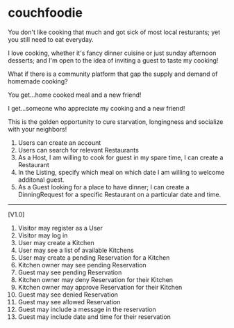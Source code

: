 couchfoodie
===========

You don't like cooking that much and got sick of most local resturants; yet you still need to eat everyday.

I love cooking, whether it's fancy dinner cuisine or just sunday afternoon desserts; and I'm open to the idea of inviting a guest to taste my cooking!

What if there is a community platform that gap the supply and demand of homemade cooking?

You get...home cooked meal and a new friend!

I get...someone who appreciate my cooking and a new friend!

This is the golden opportunity to cure starvation, longingness and socialize with your neighbors!


1. Users can create an account
2. Users can search for relevant Restaurants
3. As a Host, I am willing to cook for guest in my spare time, I can create a Restaurant
4. In the Listing, specify which meal on which date I am willing to welcome additonal guest.
5. As a Guest looking for a place to have dinner; I can create a DinningRequest for a specific Restaurant on a particular date and time.
<hr>
[V1.0]

1. Visitor may register as a User
2. Visitor may log in
3. User may create a Kitchen
4. User may see a list of available Kitchens
5. User may create a pending Reservation for a Kitchen
6. Kitchen owner may see pending Reservation
7. Guest may see pending Reservation
8. Kitchen owner may deny Reservation for their Kitchen
9. Kitchen owner may approve Reservation for their Kitchen
10. Guest may see denied Reservation
11. Guest may see allowed Reservation
12. Guest may include a message in the reservation
13. Guest may include date and time for their reservation
